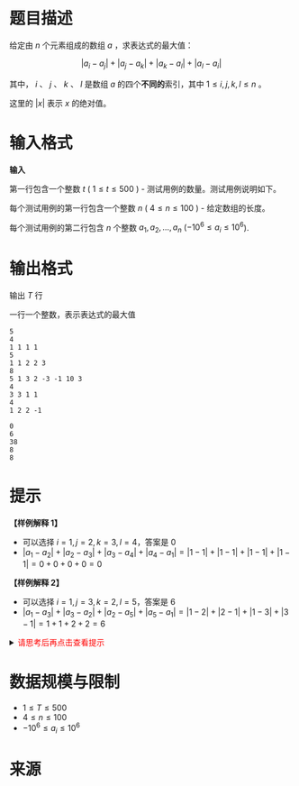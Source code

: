 # 题目描述
给定由 $n$ 个元素组成的数组 $a$ ，求表达式的最大值：

$$
|a_i - a_j| + |a_j - a_k| + |a_k - a_l| + |a_l - a_i|
$$

其中， $i$ 、 $j$ 、 $k$ 、 $l$ 是数组 $a$ 的四个**不同的**索引，其中 $1 \le i, j, k, l \le n$ 。

这里的 $|x|$ 表示 $x$ 的绝对值。

# 输入格式

**输入**

第一行包含一个整数 $t$ ( $1 \le t \le 500$ ) - 测试用例的数量。测试用例说明如下。

每个测试用例的第一行包含一个整数 $n$ ( $4 \le n \le 100$ ) - 给定数组的长度。

每个测试用例的第二行包含 $n$ 个整数 $a_1, a_2, \ldots, a_n$ ($-10^6 \le a_i \le 10^6$).

# 输出格式

输出 $T$ 行

一行一个整数，表示表达式的最大值

```input1
5
4
1 1 1 1
5
1 1 2 2 3
8
5 1 3 2 -3 -1 10 3
4
3 3 1 1
4
1 2 2 -1
```

```output1
0
6
38
8
8
```

# 提示
**【样例解释 1】**
* 可以选择 $i=1, j=2, k=3, l=4$，答案是 $0$
* $|a_1 - a_2| + |a_2 - a_3| + |a_3 - a_4| + |a_4 - a_1| = |1 - 1| + |1 - 1| + |1 - 1| + |1 - 1| = 0 + 0 + 0 + 0 = 0$


**【样例解释 2】**
* 可以选择 $i=1, j=3, k=2, l=5$，答案是 $6$
* $|a_1 - a_3| + |a_3 - a_2| + |a_2 - a_5| + |a_5 - a_1| = |1 - 2| + |2 - 1| + |1 - 3| + |3 - 1| = 1 + 1 + 2 + 2 = 6$
  
<details>
<summary><font color="#FF0000">请思考后再点击查看提示</font></summary>

* 将 $a$ 从小到大排序
* 取最小的 2 个数，和最大的 2 个数即可

```c++
#include <bits/stdc++.h>
using namespace std;
 
int main() {
    // 下面 2 句话是为了让 cin 更快，不理解可以先不写
    ios::sync_with_stdio(false);
    cin.tie(nullptr);
    int T, n;
    cin >> T;
    while (T--) {
        cin >> n;
        vector<int> a(n);
        for (int& x: a) cin >> x;
        sort(a.begin(), a.end());
        cout << a[n - 1] - a[0] + a[n - 1] - a[1] + a[n - 2] - a[1] + a[n - 2] - a[0] << '\n';
    }
    return 0;
}
```

</details>

# 数据规模与限制
* $1 \leq T \leq 500$
* $4 \leq n \leq 100$
* $-10^6 \le a_i \le 10^6$

# 来源
<!--
* [codeforces: CF_931_div2_A](https://codeforces.com/contest/1934/problem/A)
-->